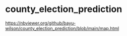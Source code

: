 # county_election_prediction
https://nbviewer.org/github/bayu-wilson/county_election_prediction/blob/main/map.html
